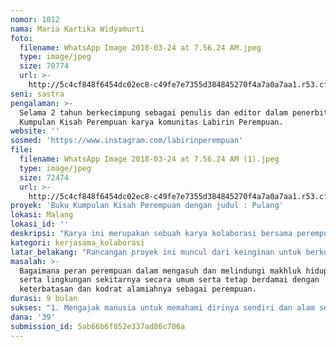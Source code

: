 ```yaml
---
nomor: 1012
nama: Maria Kartika Widyamurti
foto:
  filename: WhatsApp Image 2018-03-24 at 7.56.24 AM.jpeg
  type: image/jpeg
  size: 70774
  url: >-
    http://5c4cf848f6454dc02ec8-c49fe7e7355d384845270f4a7a0a7aa1.r53.cf2.rackcdn.com/d85a5cc2-c3ff-4ddb-99c8-7a88dca0f571/WhatsApp%20Image%202018-03-24%20at%207.56.24%20AM.jpeg
seni: sastra
pengalaman: >-
  Selama 2 tahun berkecimpung sebagai penulis dan editor dalam penerbitan buku
  Kumpulan Kisah Perempuan karya komunitas Labirin Perempuan.
website: ''
sosmed: 'https://www.instagram.com/labirinperempuan'
file:
  filename: WhatsApp Image 2018-03-24 at 7.56.24 AM (1).jpeg
  type: image/jpeg
  size: 72474
  url: >-
    http://5c4cf848f6454dc02ec8-c49fe7e7355d384845270f4a7a0a7aa1.r53.cf2.rackcdn.com/067e2f0c-dcef-4a26-bc00-bbd2ce06c331/WhatsApp%20Image%202018-03-24%20at%207.56.24%20AM%20(1).jpeg
proyek: 'Buku Kumpulan Kisah Perempuan dengan judul : Pulang'
lokasi: Malang
lokasi_id: ''
deskripsi: "Karya ini merupakan sebuah karya kolaborasi bersama perempuan-perempuan yang tergabung dalam Labirin Perempuan dan KresKros.\r\n\r\nLabirin Perempuan adalah sebuah komunitas yang terdiri dari perempuan-perempuan yang berprofesi sebagai ibu rumah tangga, pekerja, seniman, wiraswasta, dokter, guru SD, guru SLB, pengajar, dan masih banyak lagi. Labirin Perempuan bertujuan untuk memberikan wadah bagi kaum perempuan untuk mengekspresikan karyanya dalam bidang kesusastraan dan mempublikasikan karya-karya tersebut dalam sebuah buku kumpulan kisah-kisah perempuan secara kolektif. Sedangkan KresKros adalah sebuah gerakan independen yang dimulai dari keresahan seorang perempuan akan banyaknya sampah plastik di sekitarnya, dan diwujudkan dalam berbagai bentuk olahan dari daur ulang sampah plastik tersebut.\r\n\r\nDengan adanya karya ini, Labirin Perempuan bersama Kreskros akan berkolaborasi meluncurkan buku dengan cover yang terbuat dari daur ulang sampah plastik, demi menggalang perhatian perempuan dan publik secara luas terhadap Bumi dan alam semesta. Selain itu, karya ini juga sekaligus memperkenalkan cover plastik daur ulang yang ramah lingkungan sebagai bentuk kolaborasi perempuan dan kecintaan kami kepada diri kami, orang lain, dan ibu Bumi."
kategori: kerjasama_kolaborasi
latar_belakang: "Rancangan proyek ini muncul dari keinginan untuk berkontribusi terhadap perlindungan Bumi. Karena, sebagai ibu dan perempuan yang juga merupakan entitas yang memiliki kemampuan melahirkan dan memelihara makhluk hidup seperti Bumi ini, kami dapat merasakan kasih sayang yang telah diberikan bumi ini kepada makhluk hidup dan semesta. \r\n\r\nKembali pada fungsi alamiahnya, Bumi dan perempuan memiliki kemampuan \"nurturing\" yang sama. Perempuan mampu mengasuh makhluk hidup lain yang ada di sekitarnya, sama seperti Bumi yang juga mampu mengasuh semua makhluk hidup yang tumbuh dan berkembang di atasnya. Menjaga dan memperhatikan tumbuh kembang makhluk-makhluknya, adalah juga merupakan tugas manusia secara umum, termasuk perempuan secara khusus. Melalui buku ini Labirin Perempuan dan Kreskros berbagi kisah tentang ibu bumi, perempuan, alam semesta, dan proses hidup di dalamnya kepada dunia dan masyarakat dengan tujuan untuk tidak merusak dan membiarkan Bumi menua sia-sia."
masalah: >-
  Bagaimana peran perempuan dalam mengasuh dan melindungi makhluk hidup, alam,
  serta lingkungan sekitarnya secara umum serta tetap berdamai dengan
  keterbatasan dan kodrat alamiahnya sebagai perempuan. 
durasi: 9 bulan
sukses: "1. Mengajak manusia untuk memahami dirinya sendiri dan alam sekitarnya\r\n2. Menjadi perempuan yang ber(daya)guna, untuk diri sendiri, orang lain, dan alam sekitarnya\r\n3. Menghasilkan sebuah karya buku dengan cover dari sampah plastik daur ulang, yang berisi kisah-kisah inspiratif bagi perempuan dan sekitarnya"
dana: '39'
submission_id: 5ab66b6f852e337ad86c706a
---
```

